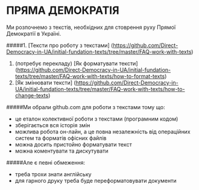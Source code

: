 ПРЯМА ДЕМОКРАТІЯ
=======================

Ми розпочнемо з текстів, необхідних для стоврення руху Прямої Демократії в Україні.

#####1. [Тексти про роботу з текстами] (https://github.com/Direct-Democracy-in-UA/initial-fundation-texts/tree/master/FAQ-work-with-texts)
  1. (потребує перекладу) [Як форматувати тексти] (https://github.com/Direct-Democracy-in-UA/initial-fundation-texts/tree/master/FAQ-work-with-texts/how-to-format-texts)
  2. [Як змінювати тексти] (https://github.com/Direct-Democracy-in-UA/initial-fundation-texts/tree/master/FAQ-work-with-texts/how-to-change-texts)



#####Ми обрали github.com для роботи з текстами тому що:
* це еталон колективної роботи з текстами (програмним кодом)
* зберігається вся історія змін
* можлива робота он-лайн, а це повна незалежність від операційних систем та форматів офісних файлів
* можна досить пристойно форматувати текст
* можна коментувати та дискутувати

#####Але є певні обмеження:
* треба трохи знати англійську
* для гарного друку треба буде переформатовувати документи


